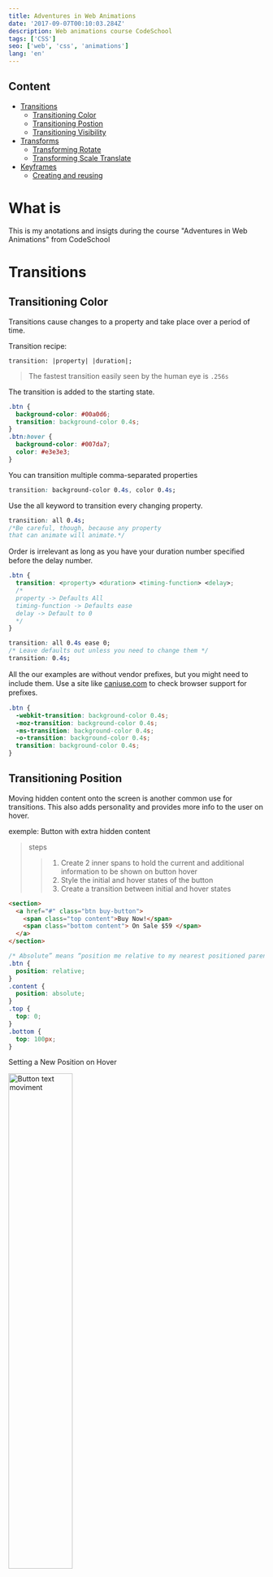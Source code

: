 ```yaml
---
title: Adventures in Web Animations
date: '2017-09-07T00:10:03.284Z'
description: Web animations course CodeSchool
tags: ['CSS']
seo: ['web', 'css', 'animations']
lang: 'en'
---
```


## Content

- [Transitions](#transitions)
  - [Transitioning Color](#transitioning-color)
  - [Transitioning Postion](#transitioning-position)
  - [Transitioning Visibility](#transitioning-visibility)
- [Transforms](#transforms)
  - [Transforming Rotate](#transforming-rotate)
  - [Transforming Scale Translate](#transforming-scale-translate)
- [Keyframes](#keyframes)
  - [Creating and reusing](#creating-reusing)

# What is

This is my anotations and insigts during the course "Adventures in Web Animations" from CodeSchool

<a name="transitions"></a>

# Transitions

<a name="transitioning-color"></a>

## Transitioning Color

Transitions cause changes to a property and take place over a period of time.

Transition recipe:

```
transition: |property| |duration|;
```

> The fastest transition easily seen by the human eye is `.256s`

The transition is added to the starting state.

```css
.btn {
  background-color: #00a0d6;
  transition: background-color 0.4s;
}
.btn:hover {
  background-color: #007da7;
  color: #e3e3e3;
}
```

You can transition multiple comma-separated properties

```css
transition: background-color 0.4s, color 0.4s;
```

Use the all keyword to transition every changing property.

```css
transition: all 0.4s;
/*Be careful, though, because any property
that can animate will animate.*/
```

Order is irrelevant as long as you have your duration number speciﬁed before the delay number.

```css
.btn {
  transition: <property> <duration> <timing-function> <delay>;
  /*
  property -> Defaults All
  timing-function -> Defaults ease
  delay -> Default to 0
  */
}

transition: all 0.4s ease 0;
/* Leave defaults out unless you need to change them */
transition: 0.4s;
```

All the our examples are without vendor preﬁxes, but you might need to include them.
Use a site like <a href='caniuse.com' target='_blank'>caniuse.com</a> to check browser support for preﬁxes.

```css
.btn {
  -webkit-transition: background-color 0.4s;
  -moz-transition: background-color 0.4s;
  -ms-transition: background-color 0.4s;
  -o-transition: background-color 0.4s;
  transition: background-color 0.4s;
}
```

<a name="transitioning-position"></a>

## Transitioning Position

Moving hidden content onto the screen is another common use for
transitions. This also adds personality and provides more info to
the user on hover.

exemple: Button with extra hidden content

> steps
>
> > 1. Create 2 inner spans to hold the current and additional information to be shown on button hover
> > 2. Style the initial and hover states of the button
> > 3. Create a transition between initial and hover states

```html
<section>
  <a href="#" class="btn buy-button">
    <span class="top content">Buy Now!</span>
    <span class="bottom content"> On Sale $59 </span>
  </a>
</section>
```

```css
/* Absolute” means “position me relative to my nearest positioned parent or document.” */
.btn {
  position: relative;
}
.content {
  position: absolute;
}
.top {
  top: 0;
}
.bottom {
  top: 100px;
}
```

Setting a New Position on Hover

<img src="https://res.cloudinary.com/duntsh1qv/image/upload/v1686883217/Blog/button_move_uc9czp.png" alt="Button text moviment" style="width:50%;"/>

```css
top {
  top: 0px;
}
.btn:hover .top {
  top: -100px;
}
/*
Move each span 100 pixels up
when button is hovered.
*/
.bottom {
  top: 100px;
}
.btn:hover .bottom {
  top: 0px;
}
```

Now we will transition both top and bottom position properties to
slide both content divs up.

Position is not on the list of animatable properties, so we transition top, bottom,
right, left, or all.

```css
.content {
  position: relative;
  transition: top 0.3s;
  /*Hiding Content Overﬂowing the Button*/
  overflow: hidden;
}
```

<a name="transitioning-visibility"></a>

## Transitioning Visibility

Setting the Initial and Active Modal Styles

```css
/*Initial Modal State: Hidden*/
.modal,
.modal-overlay {
  visibility: hidden;
  opacity: 0;
}
/*Active Modal State: Visible*/
.modal.active,
.modal-overlay.active {
  opacity: 1;
  visibility: visible;
}
/*.active class is added when
the button is clicked*/
```

Not All Properties Can Be Transitioned

```css
/* when transitioning, use these instead of display */
opacity: 0; /* Hides element still takes up same width/height. */
visibility: hidden; /* Makes element transparent to click events */

/* X */
display: none; /*Removes element from DOM — does not transition.*/
```

On button click, the form and overlay don’t simply appear, but
transition in nicely!

But why is it disappearing right
away? What happened to the
fade out?

```css
.modal,
.modal-overlay {
  visibility: hidden;
  opacity: 0;
  transition: opacity .5s;
}.
```

Visibility Is Not Transitioning Out

```css
.modal,
.modal-overlay {
  visibility: hidden;
  opacity: 0;
  transition: all .5s;
}.
```

<table>
  <tr>
    <th></th>
    <th>Start state |</th>
    <th>transitioning |</th>
    <th>end state</th>
  </tr>
  <tr>
    <td><b>Opacity</b></td>
    <td>0</td>
    <td>0.5</td>
    <td>1</td>
  <tr>
  <tr>
    <td><b>Display</b></td>
    <td>None</td>
    <td>??</td>
    <td>Block</td>
  <tr>
<table>

list of properties that can be transitioned: <a href='https://www.w3.org/TR/css-transitions-1/#properties-from-css' target='_blank'>W3.org</a>

<hr />

<a name="transforms"></a>

# Transforms

<a name="transforming-rotate"></a>

## Transforming Rotate

CSS transforms let you modify elements in their coordinate space.
They can be rotated, translated, scaled, and skewed.

<img src="https://res.cloudinary.com/duntsh1qv/image/upload/v1686962188/Blog/css-transform_l5dtsu.png" alt="Button text moviment" style="width:70%;"/>

The transformation is jumping from the start
state immediately to the end state.

```css
.modal-close {
  font-size: 200%;
  right: 15px;
  top: 0;
  position: absolute;
  /*
  Adding transition: transform will allow us
  to see the icon changing state over time:
  */
  transition: transform 4s;
}

.modal-close:hover {
  transform: rotate(360deg);
}

/*Rotate takes any number value with “deg” or “turn” unit suﬃx.*/
transform: rotate(1turn);
```

```
transition: transform 4s ease-out;
```

Default timing function is ease.

Timing Functions

> ease
> linear
> ease-in
> ease-out
> initial
> inherit
> ease-in-out
> cubic-bezier

<a name="transforming-scale-translate"></a>

## Transforming Scale and Translate

Creating Interactivity With Inputs
Form inputs are an excellent use of animations on the web.

We want the initial state of our label to
provide information as a text placeholder.

On input:focus, we want the label to
slide up and scale down, becoming
your average label for an input.

```css
.form-input + .form-label {
  position: relative;
  padding: 0 1em;
  color: #6a7989;
  transition: color 0.3s;
}
/*
+ -> Only select the ﬁrst
label after each input
*/
.form-input:focus + .form-label {
  color: #333333;
}
```

<b>Scale</b>.: to stretch an element based on the value multiplier

> If only 1 value is provided, it will scale the element in both directions by that value.

<img src="https://res.cloudinary.com/duntsh1qv/image/upload/v1686964922/Blog/css-scale_u4pakz.png" alt="Button text moviment" style="width:70%;"/>

```css
/*You can also specify the X and the Y separately:*/
transform: scaleX(value);
transform: scaleY(value);

transform: scale(0.8); /*caling down to 80% of its original size   */
```

When you scale something down, it still maintains its original box
model size.

```css
transform-origin: center center;
y origin and x origin
```

<b>What Is Translation?</b>
Translate simply means to move something.

Moving the Label Up With TranslateY
On input:focus, the label of the input should move up out of the way.

```css
transform: scale(0.8) translateY(-40px);
```

The result of this section:

<iframe height="300" style="width: 100%;" scrolling="no" title="CSS Transition" src="https://codepen.io/GianW/embed/vYQLMXY?default-tab=html%2Cresult" frameborder="no" loading="lazy" allowtransparency="true" allowfullscreen="true">
  See the Pen <a href="https://codepen.io/GianW/pen/vYQLMXY">
  CSS Transition</a> by Gian (<a href="https://codepen.io/GianW">@GianW</a>)
  on <a href="https://codepen.io">CodePen</a>.
</iframe>

<hr />

<a name="keyframes"></a>

# Keyframes

<a name="creating-reusing"></a>

## Creating and Reusing Keyframes
